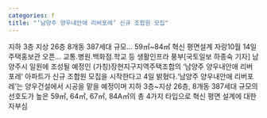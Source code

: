 ```yaml
---
categories: f
title: "‘남양주 양우내안애 리버포레’ 신규 조합원 모집"
---
```

지하 3층 지상 26층 8개동 387세대 규모… 59㎡~84㎡ 혁신 평면설계 자랑10월 14일 주택홍보관 오픈… 교통.병원․백화점․학교 등 생활인프라 풍부[국토일보 하종숙 기자] 남양주시 일원에 조성될 예정인 (가칭)장현지구지역주택조합의 ‘남양주 양우내안애 리버포레’ 아파트가 신규 조합원 모집을 시작한다고 4일 밝혔다.‘남양주 양우내안애 리버포레’는 양우건설에서 시공을 맡을 예정이며 지하 3층~지상 26층, 8개동 387세대 규모의 선호도가 높은 59㎡, 64㎡, 67㎡, 84A㎡의 총 4가지 타입으로 혁신 평면 설계에 대한 자부심